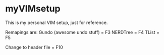 # myVIMsetup

This is my personal VIM setup, just for reference.  

Remapings are:
  Gundo (awesome undo stuff) = F3
  NERDTree = F4
  TList = F5
  
  Change to header file = F10

